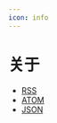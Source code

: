 ```yaml
---
icon: info
---
```

# 关于
- [<HopeIcon icon="rss" color="orange" />](/rss.xml) [RSS](/rss.xml)
- [<HopeIcon icon="react" color="orange" />](/atom.xml) [ATOM](/atom.xml)
- [<HopeIcon icon="json" color="orange" />](/feed.json) [JSON](/feed.json)